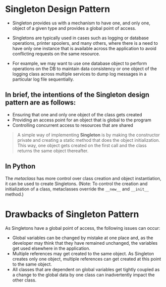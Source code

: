 # Singleton Design Pattern 

* Singleton provides us with a mechanism to have one, and only one, object of a given type and provides a global point of access. 

* Singletons are typically used in cases such as logging or database operations, printer spoolers, and many others, where there is a need to have only one instance that is available across the application to avoid conflicting requests on the same resource. 

* For example, we may want to use one database object to perform operations on the DB to maintain data consistency or one object of the logging class across multiple services to dump log messages in a particular log file sequentially.


## In brief, the intentions of the Singleton design pattern are as follows:

* Ensuring that one and only one object of the class gets created
* Providing an access point for an object that is global to the program
* Controlling concurrent access to resources that are shared

> A simple way of implementing **Singleton** is by making the constructor private and creating a static method that does the object initialization. This way, one object gets created on the first call and the class returns the same object thereafter.

## In Python
The *metaclass* has more control over class creation and object instantiation, it can be used to create Singletons. (Note: To control the creation and initialization of a class, metaclasses override the  `__new__`  and  `__init__`  method.)

# Drawbacks of **Singleton Pattern**

As Singletons have a global point of access, the following issues can occur:

* Global variables can be changed by mistake at one place and, as the developer may think that they have remained unchanged, the variables get used elsewhere in the application.
* Multiple references may get created to the same object. As Singleton creates only one object, multiple references can get created at this point to the same object.
* All classes that are dependent on global variables get tightly coupled as a change to the global data by one class can inadvertently impact the other class.